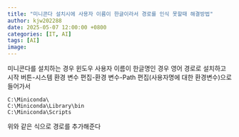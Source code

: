 ```yaml
---
title: "미니콘다 설치시에 사용자 이름이 한글이라서 경로를 인식 못할때 해결방법"
author: kjw202288
date: 2025-05-07 12:00:00 +0800
categories: [IT, AI]
tags: [AI]
image: 
---
```


미니콘다를 설치하는 경우 윈도우 사용자 이름이 한글명인 경우 영어 경로로 설치하고 시작 버튼-시스템 환경 변수 편집-환경 변수-Path 편집(사용자명에 대한 환경변수)으로 들어가서
```
C:\Miniconda\
C:\Miniconda\Library\bin
C:\Miniconda\Scripts
```
위와 같은 식으로 경로를 추가해준다